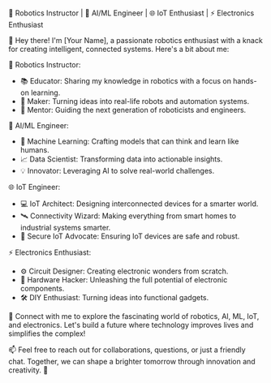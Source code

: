 🤖 Robotics Instructor | 🧠 AI/ML Engineer | 🌐 IoT Enthusiast | ⚡ Electronics Enthusiast

👋 Hey there! I'm [Your Name], a passionate robotics enthusiast with a knack for creating intelligent, connected systems. Here's a bit about me:

🤖 Robotics Instructor:
- 📚 Educator: Sharing my knowledge in robotics with a focus on hands-on learning.
- 🔧 Maker: Turning ideas into real-life robots and automation systems.
- 🌟 Mentor: Guiding the next generation of roboticists and engineers.

🧠 AI/ML Engineer:
- 🤖 Machine Learning: Crafting models that can think and learn like humans.
- 📈 Data Scientist: Transforming data into actionable insights.
- 💡 Innovator: Leveraging AI to solve real-world challenges.

🌐 IoT Engineer:
- 💻 IoT Architect: Designing interconnected devices for a smarter world.
- 🛰️ Connectivity Wizard: Making everything from smart homes to industrial systems smarter.
- 📡 Secure IoT Advocate: Ensuring IoT devices are safe and robust.

⚡ Electronics Enthusiast:
- ⚙️ Circuit Designer: Creating electronic wonders from scratch.
- 🔌 Hardware Hacker: Unleashing the full potential of electronic components.
- 🛠️ DIY Enthusiast: Turning ideas into functional gadgets.

🔗 Connect with me to explore the fascinating world of robotics, AI, ML, IoT, and electronics. Let's build a future where technology improves lives and simplifies the complex!

📫 Feel free to reach out for collaborations, questions, or just a friendly chat. Together, we can shape a brighter tomorrow through innovation and creativity. 🚀
